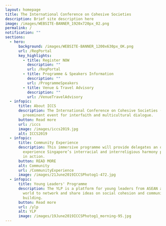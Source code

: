 ```yaml
---
layout: homepage
title: The International Conference on Cohesive Societies
description: Brief site description here
image: /images/WEBSITE-BANNER_1920x720px_02.png
permalink: /
notification: ""
sections:
  - hero:
      background: /images/WEBSITE-BANNER_1200x630px_OK.png
      url: /RegPortal
      key_highlights:
        - title: Register NOW
          description: ""
          url: /RegPortal
        - title: Programme & Speakers Information
          description: ""
          url: /ProgrammeSpeakers
        - title: Venue & Travel Advisory
          description: ""
          url: /VenueTravelAdvisory
  - infopic:
      title: About ICCS
      description: The International Conference on Cohesive Societies (ICCS) is the
        preeminent event for interfaith and multicultural dialogue.
      button: Read more
      url: /iccs
      image: /images/iccs2019.jpg
      alt: ICCS2019
  - infopic:
      title: Community Experience
      description: This immersive programme will provide delegates an opportunity to
        experience Singapore’s interracial and interreligious harmony policies
        in action.
      button: READ MORE
      alt: Community
      url: /CommunityExperience
      image: /images/21June2019ICCSPhotog1-472.jpg
  - infopic:
      title: Young Leaders' Programme
      description: The YLP is a platform for young leaders from ASEAN and around the
        world to network and share ideas on social cohesion and community
        building.
      button: Read more
      url: /ylp
      alt: YLP
      image: /images/19June2019ICCSPhotog1_morning-95.jpg
---
```

